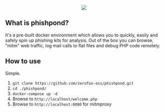 <p align="center">
  <img src="https://i.imgur.com/rA2SUEg.png">
</p>

## What is phishpond?
It's a pre-built docker environment which allows you to quickly, easily and safely spin up phishing kits for analysis. Out of the box you can browse, "mitm" web traffic, log mail calls to flat files and debug PHP code remotely.

## How to use
Simple.
1. `git clone https://github.com/zerofox-oss/phishpond.git`
2. `cd ./phishpond/`
3. `docker-compose up -d`
4. Browse to `http://localhost/welcome.php`
5. Browse to `http://localhost:8080` for mitmproxy
